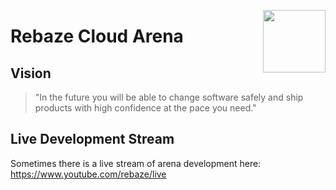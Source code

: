 [<img src="http://www.rebaze.com/assets/Rebaze_icon_colors_tbg.png" align="right" width="100">](http://rebaze.com)

# Rebaze Cloud Arena

## Vision

> "In the future you will be able to change software safely and ship products with high confidence at the pace you need."

## Live Development Stream

Sometimes there is a live stream of arena development here: https://www.youtube.com/rebaze/live

